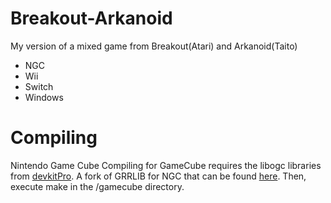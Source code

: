 # Breakout-Arkanoid
My version of a mixed game from Breakout(Atari) and Arkanoid(Taito)

 - NGC
 - Wii
 - Switch
 - Windows

# Compiling
Nintendo Game Cube
Compiling for GameCube requires the libogc libraries from [devkitPro](https://devkitpro.org/wiki/Getting_Started). A fork of GRRLIB for NGC that can be found [here](https://github.com/capz/GRRLIB). Then, execute make in the /gamecube directory.

